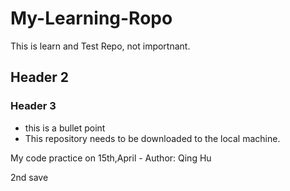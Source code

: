 # My-Learning-Ropo
This is learn and Test Repo, not importnant.
## Header 2
### Header 3
* this is a bullet point
* This repository needs to be downloaded to the local machine. 

My code practice on 15th,April - Author: Qing Hu

2nd save